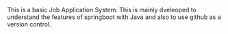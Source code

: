This is a basic Job Application System.
This is mainly dveleoped to understand the features of springboot with Java and also to use github as a version control.
